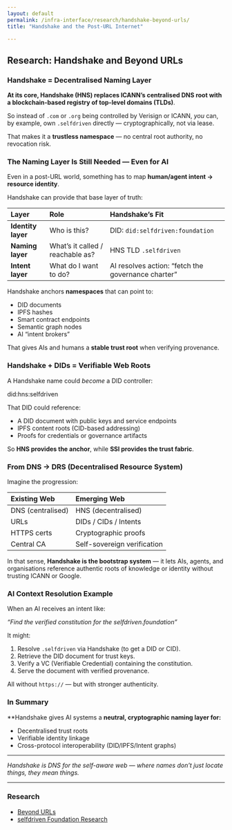 ```yaml
---
layout: default
permalink: /infra-interface/research/handshake-beyond-urls/
title: "Handshake and the Post-URL Internet"

---
```


## Research: Handshake and Beyond URLs

### Handshake = Decentralised Naming Layer

**At its core, Handshake (HNS) replaces ICANN’s centralised DNS root with a blockchain-based registry of top-level domains (TLDs)**.  

So instead of `.com` or `.org` being controlled by Verisign or ICANN, *you* can, by example, own `.selfdriven` directly — cryptographically, not via lease.

That makes it a **trustless namespace** — no central root authority, no revocation risk.

### The Naming Layer Is Still Needed — Even for AI

Even in a post-URL world, something has to map **human/agent intent → resource identity**.  

Handshake can provide that base layer of truth:

| Layer | Role | Handshake’s Fit |
|:------|:-----|:----------------|
| **Identity layer** | Who is this? | DID: `did:selfdriven:foundation` |
| **Naming layer** | What’s it called / reachable as? | HNS TLD `.selfdriven` |
| **Intent layer** | What do I want to do? | AI resolves action: “fetch the governance charter” |

Handshake anchors **namespaces** that can point to:
- DID documents  
- IPFS hashes  
- Smart contract endpoints  
- Semantic graph nodes  
- AI “intent brokers”

That gives AIs and humans a **stable trust root** when verifying provenance.

### Handshake + DIDs = Verifiable Web Roots

A Handshake name could *become* a DID controller:

did:hns:selfdriven

That DID could reference:
- A DID document with public keys and service endpoints  
- IPFS content roots (CID-based addressing)  
- Proofs for credentials or governance artifacts  

So **HNS provides the anchor**, while **SSI provides the trust fabric**.

### From DNS → DRS (Decentralised Resource System)

Imagine the progression:

| Existing Web | Emerging Web |
|:---------|:--------------|
| DNS (centralised) | HNS (decentralised) |
| URLs | DIDs / CIDs / Intents |
| HTTPS certs | Cryptographic proofs |
| Central CA | Self-sovereign verification |

In that sense, **Handshake is the bootstrap system** — it lets AIs, agents, and organisations reference authentic roots of knowledge or identity without trusting ICANN or Google.

### AI Context Resolution Example

When an AI receives an intent like:

*“Find the verified constitution for the selfdriven.foundation”*

It might:
1. Resolve `.selfdriven` via Handshake (to get a DID or CID).  
2. Retrieve the DID document for trust keys.  
3. Verify a VC (Verifiable Credential) containing the constitution.  
4. Serve the document with verified provenance.

All without `https://` — but with stronger authenticity.

### In Summary

**Handshake gives AI systems a **neutral, cryptographic naming layer for:**
- Decentralised trust roots  
- Verifiable identity linkage  
- Cross-protocol interoperability (DID/IPFS/Intent graphs)

---

*Handshake is DNS for the self-aware web — where names don’t just locate things, they mean things.*

---

### Research

- [Beyond URLs](/infra-interface/research/beyond-urls/)
- [selfdriven Foundation Research](https://research.selfdriven.foundation)